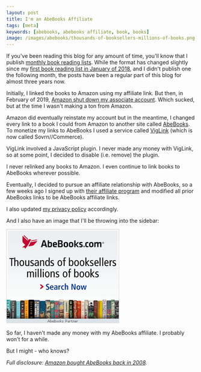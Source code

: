 ```yaml
---
layout: post
title: I'm an AbeBooks Affiliate
tags: [meta]
keywords: [abebooks, abebooks affiliate, book, books]
image: /images/abebooks/thousands-of-booksellers-millions-of-books.png
---
```


If you've been reading this blog for any amount of time, you'll know that I publish [monthly book reading lists](https://www.joehxblog.com/tags/reading-list/). While the format has changed slightly since my [first book reading list in January of 2018](https://www.joehxblog.com/january-2018-book-reading-list/), and I didn't publish one the following month, the posts have been a regular part of this blog for almost three years now.

Initially, I linked the books to Amazon using my affiliate link. But then, in February of 2019, [Amazon shut down my associate account](https://www.joehxblog.com/amazon-shut-down-my-associate-account/). Which sucked, but at the time I wasn't making a ton from Amazon.

Amazon did eventually reinstate my account but in the meantime, I changed every link to a book I could from Amazon to another site called [AbeBooks](https://affiliates.abebooks.com/c/2462910/77416/2029?u=https://www.abebooks.com/). To monetize my links to AbeBooks I used a service called [VigLink](https://www.joehxblog.com/viglink/) (which is now called Sovrn//Commerce).

VigLink involved a JavaScript plugin. I never made any money with VigLink, so at some point, I decided to disable (i.e. remove) the plugin.

I never relinked any books to Amazon. I even continue to link books to AbeBooks wherever possible.

Eventually, I decided to pursue an affiliate relationship with AbeBooks, so a few weeks ago I signed up with [their affiliate program](https://affiliates.abebooks.com/c/2462910/77416/2029?u=https://www.abebooks.com/books/AffiliateProgram/) and modified all prior AbeBooks links to be AbeBooks affiliate links.

I also updated [my privacy policy](https://www.joehxblog.com/privacy/) accordingly.

And I also have an image that I'll be throwing into the sidebar:

[![AbeBooks.com. Thousands of booksellers - millions of books.](/images/abebooks/thousands-of-booksellers-millions-of-books.png)](https://affiliates.abebooks.com/c/2462910/76887/2029)

So far, I haven't made any money with my AbeBooks affiliate. I probably won't for a while.

But I might - who knows?

*Full disclosure: [Amazon bought AbeBooks back in 2008](https://techcrunch.com/2008/08/01/amazon-to-acquire-abebooks/).*